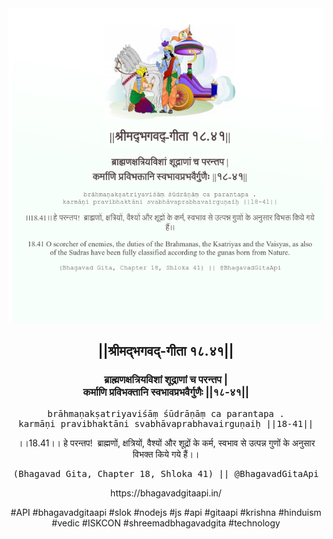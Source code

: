<img src="../../asset/BG_18_41.png"/>
<center><h2>||श्रीमद्‍भगवद्‍-गीता १८.४१||</h2>
<h3>ब्राह्मणक्षत्रियविशां शूद्राणां च परन्तप |<br/>कर्माणि प्रविभक्तानि स्वभावप्रभवैर्गुणैः ||१८-४१||</h3>
<pre>brāhmaṇakṣatriyaviśāṃ śūdrāṇāṃ ca parantapa .<br/>karmāṇi pravibhaktāni svabhāvaprabhavairguṇaiḥ ||18-41||</pre>
<p>।।18.41।। हे परन्तप!  ब्राह्मणों, क्षत्रियों, वैश्यों और शूद्रों के कर्म, स्वभाव से उत्पन्न गुणों के अनुसार विभक्त किये गये हैं।।</p>
<pre>(Bhagavad Gita, Chapter 18, Shloka 41) || @BhagavadGitaApi</pre><p>https://bhagavadgitaapi.in/</p><p>#API #bhagavadgitaapi #slok #nodejs #js #api #gitaapi #krishna #hinduism #vedic #ISKCON #shreemadbhagavadgita #technology</p></center>